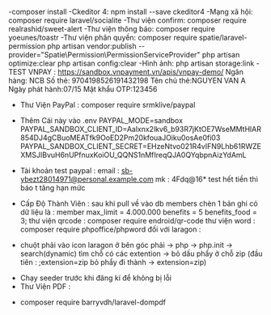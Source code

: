 -composer install
-Ckeditor 4: npm install --save ckeditor4
-Mạng xã hội: composer require laravel/socialite
-Thư viện confirm: composer require realrashid/sweet-alert
-Thư viện thông báo: composer require yoeunes/toastr
-Thư viện phân quyền: composer require spatie/laravel-permission
php artisan vendor:publish --provider="Spatie\Permission\PermissionServiceProvider"
 php artisan optimize:clear
  php artisan config:clear
-Hình ảnh: php artisan storage:link
-TEST VNPAY :
    https://sandbox.vnpayment.vn/apis/vnpay-demo/
    Ngân hàng: NCB
    Số thẻ: 9704198526191432198
    Tên chủ thẻ:NGUYEN VAN A
    Ngày phát hành:07/15
    Mật khẩu OTP:123456

- Thư Viện PayPal : composer require srmklive/paypal
- Thêm Cái này vào .env
PAYPAL_MODE=sandbox
PAYPAL_SANDBOX_CLIENT_ID=Aalxnx2lkv6_b93R7jKtOE7WseMMtHlAR854DJ4gCBuoMEATfk9OoED2Pm20kfouaJOiku0osAe0fi03
PAYPAL_SANDBOX_CLIENT_SECRET=EHzeNtvo021R4vIFN9Lhb61RWZEXMSJIBvuH6nUPfnuxKoiOU_QQNS1nMfIreqQJA0QYqbpnAizYdAmL 
 
- Tài khoản test paypal : 
    email : sb-ybezt28014971@personal.example.com
    mk : 4Fdq@16*
    test hết tiền thì báo t tăng hạn mức 
- Cấp Độ Thành Viên :  sau khi pull về vào db members chèn 1 bản ghi có dữ liệu là :
member max_limit = 4.000.000 benefits = 5 benefits_food = 3;
thư viện qrcode : 
composer require endroid/qr-code
thư viện word :
composer require phpoffice/phpword
đối với laragon : 
+ chuột phải vào icon laragon ở bên góc phải -> php -> php.init -> search(dynamic) tìm chỗ có các extention -> bỏ dấu phẩy ở chỗ zip (đầu tiên : ;extension=zip bỏ phẩy đi thành -> extension=zip) 
- Chạy seeder trước khi đăng kí để không bị lỗi 
- Thư Viện PDF :
 + composer require barryvdh/laravel-dompdf 

